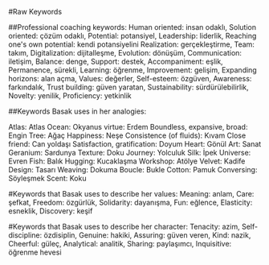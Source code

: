 #Raw Keywords

##Professional coaching keywords:
Human oriented: insan odaklı, 
Solution oriented: çözüm odaklı, 
Potential: potansiyel, 
Leadership: liderlik, 
Reaching one's own potential: kendi potansiyelini 
Realization: gerçekleştirme, 
Team: takım, 
Digitalization: dijitalleşme, 
Evolution: dönüşüm, 
Communication: iletişim, 
Balance: denge, 
Support: destek, 
Accompaniment: eşlik, 
Permanence, sürekli, 
Learning: öğrenme, 
Improvement: gelişim, 
Expanding horizons: alan açma, 
Values: değerler, 
Self-esteem: özgüven, 
Awareness: farkındalık, 
Trust building: güven yaratan, 
Sustainability: sürdürülebilirlik, 
Novelty: yenilik, 
Proficiency: yetkinlik


##Keywords Basak uses in her analogies:

Atlas: Atlas
Ocean: Okyanus
virtue: Erdem
Boundless, expansive, broad: Engin
Tree: Ağaç
Happiness: Neşe
Consistence (of fluids): Kıvam
Close friend: Can yoldaşı
Satisfaction, gratification: Doyum
Heart: Gönül
Art: Sanat
Geranium: Sardunya
Texture: Doku
Journey: Yolculuk
Silk: İpek
Universe: Evren
Fish: Balık
Hugging: Kucaklaşma
Workshop: Atölye
Velvet: Kadife
Design: Tasarı
Weaving: Dokuma
Boucle: Bukle
Cotton: Pamuk 
Conversing: Söyleşmek
Scent: Koku

#Keywords that Basak uses to describe her values:
Meaning: anlam, 
Care: şefkat, 
Freedom: özgürlük, 
Solidarity: dayanışma, 
Fun: eğlence, 
Elasticity: esneklik, 
Discovery: keşif

#Keywords that Basak uses to describe her character:
Tenacity: azim, 
Self-discipline: özdisiplin, 
Genuine: hakiki, 
Assuring: güven veren, 
Kind: nazik, 
Cheerful: güleç, 
Analytical: analitik, 
Sharing: paylaşımcı, 
Inquisitive: öğrenme hevesi 
